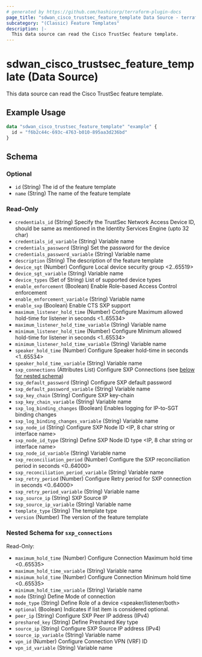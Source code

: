 ```yaml
---
# generated by https://github.com/hashicorp/terraform-plugin-docs
page_title: "sdwan_cisco_trustsec_feature_template Data Source - terraform-provider-sdwan"
subcategory: "(Classic) Feature Templates"
description: |-
  This data source can read the Cisco TrustSec feature template.
---
```


# sdwan_cisco_trustsec_feature_template (Data Source)

This data source can read the Cisco TrustSec feature template.

## Example Usage

```terraform
data "sdwan_cisco_trustsec_feature_template" "example" {
  id = "f6b2c44c-693c-4763-b010-895aa3d236bd"
}
```

<!-- schema generated by tfplugindocs -->
## Schema

### Optional

- `id` (String) The id of the feature template
- `name` (String) The name of the feature template

### Read-Only

- `credentials_id` (String) Specify the TrustSec Network Access Device ID, should be same as mentioned in the Identity Services Engine (upto 32 char)
- `credentials_id_variable` (String) Variable name
- `credentials_password` (String) Set the password for the device
- `credentials_password_variable` (String) Variable name
- `description` (String) The description of the feature template
- `device_sgt` (Number) Configure Local device security group <2..65519>
- `device_sgt_variable` (String) Variable name
- `device_types` (Set of String) List of supported device types
- `enable_enforcement` (Boolean) Enable Role-based Access Control enforcement
- `enable_enforcement_variable` (String) Variable name
- `enable_sxp` (Boolean) Enable CTS SXP support
- `maximum_listener_hold_time` (Number) Configure Maximum allowed hold-time for listener in seconds <1..65534>
- `maximum_listener_hold_time_variable` (String) Variable name
- `minimum_listener_hold_time` (Number) Configure Minimum allowed hold-time for listener in seconds <1..65534>
- `minimum_listener_hold_time_variable` (String) Variable name
- `speaker_hold_time` (Number) Configure Speaker hold-time in seconds <1..65534>
- `speaker_hold_time_variable` (String) Variable name
- `sxp_connections` (Attributes List) Configure SXP Connections (see [below for nested schema](#nestedatt--sxp_connections))
- `sxp_default_password` (String) Configure SXP default password
- `sxp_default_password_variable` (String) Variable name
- `sxp_key_chain` (String) Configure SXP key-chain
- `sxp_key_chain_variable` (String) Variable name
- `sxp_log_binding_changes` (Boolean) Enables logging for IP-to-SGT binding changes
- `sxp_log_binding_changes_variable` (String) Variable name
- `sxp_node_id` (String) Configure SXP Node ID <IP, 8 char string or interface name>
- `sxp_node_id_type` (String) Define SXP Node ID type <IP, 8 char string or interface name>
- `sxp_node_id_variable` (String) Variable name
- `sxp_reconciliation_period` (Number) Configure the SXP reconciliation period in seconds <0..64000>
- `sxp_reconciliation_period_variable` (String) Variable name
- `sxp_retry_period` (Number) Configure Retry period for SXP connection in seconds <0..64000>
- `sxp_retry_period_variable` (String) Variable name
- `sxp_source_ip` (String) SXP Source IP
- `sxp_source_ip_variable` (String) Variable name
- `template_type` (String) The template type
- `version` (Number) The version of the feature template

<a id="nestedatt--sxp_connections"></a>
### Nested Schema for `sxp_connections`

Read-Only:

- `maximum_hold_time` (Number) Configure Connection Maximum hold time <0..65535>
- `maximum_hold_time_variable` (String) Variable name
- `minimum_hold_time` (Number) Configure Connection Minimum hold time <0..65535>
- `minimum_hold_time_variable` (String) Variable name
- `mode` (String) Define Mode of connection
- `mode_type` (String) Define Role of a device <speaker/listener/both>
- `optional` (Boolean) Indicates if list item is considered optional.
- `peer_ip` (String) Configure SXP Peer IP address (IPv4)
- `preshared_key` (String) Define Preshared Key type
- `source_ip` (String) Configure SXP Source IP address (IPv4)
- `source_ip_variable` (String) Variable name
- `vpn_id` (Number) Configure Connection VPN (VRF) ID
- `vpn_id_variable` (String) Variable name
